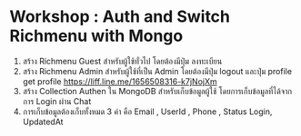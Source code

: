# Workshop : Auth and Switch Richmenu with Mongo

1. สร้าง Richmenu Guest สำหรับผู้ใช้ทั่วไป โดยต้องมีปุ่ม ลงทะเบียน
2. สร้าง Richmenu Admin สำหรับผู้ใช้ที่เป็น Admin โดยต้องมีปุ่ม logout และปุ่ม profile get profile https://liff.line.me/1656508316-k7jNojXm
3. สร้าง Collection Authen ใน MongoDB สำหรับเก็บข้อมูลผู้ใช้ โดยการเก็บข้อมูลที่ได้จากการ Login ผ่าน Chat
4. การเก็บข้อมูลต้องเก็บทั้งหมด 3 ค่า คือ Email , UserId , Phone , Status Login, UpdatedAt